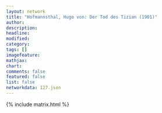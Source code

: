 ```yaml
---
layout: network
title: "Hofmannsthal, Hugo von: Der Tod des Tizian (1901)"
author:
description:
headline:
modified:
category:
tags: []
imagefeature: 
mathjax: 
chart: 
comments: false
featured: false
list: false
networkdata: 127.json
---
```

{% include matrix.html %}

